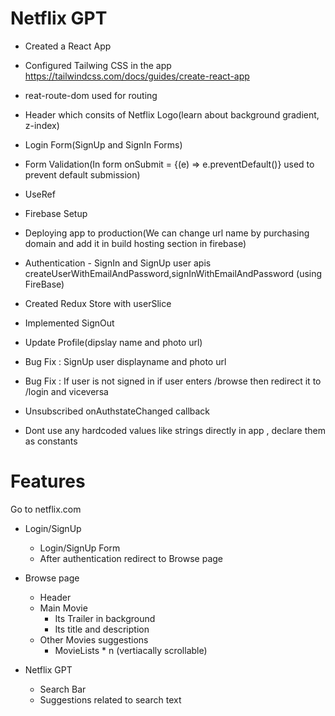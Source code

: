 # Netflix GPT
- Created a React App

- Configured Tailwing CSS in the app https://tailwindcss.com/docs/guides/create-react-app

- reat-route-dom used for routing

- Header which consits of Netflix Logo(learn about background gradient, z-index)

- Login Form(SignUp and SignIn Forms)

- Form Validation(In form onSubmit = {(e) => e.preventDefault()} used to prevent default submission)

- UseRef

- Firebase Setup

- Deploying app to production(We can change url name by purchasing domain and add it in build hosting section in firebase)

- Authentication - SignIn and SignUp user apis createUserWithEmailAndPassword,signInWithEmailAndPassword (using FireBase)

- Created Redux Store with userSlice

- Implemented SignOut

- Update Profile(dipslay name and photo url)

- Bug Fix : SignUp user displayname and photo url

- Bug Fix : If user is not signed in if user enters /browse then redirect it to /login and viceversa

- Unsubscribed onAuthstateChanged callback

- Dont use any hardcoded values like strings directly in app , declare them as constants 


# Features
Go to netflix.com

- Login/SignUp 
    - Login/SignUp Form
    - After authentication redirect to Browse page

- Browse page
    - Header
    - Main Movie
        - Its Trailer in background
        - Its title and description
    - Other Movies suggestions
        - MovieLists * n (vertiacally scrollable)

- Netflix GPT
    - Search Bar
    - Suggestions related to search text
